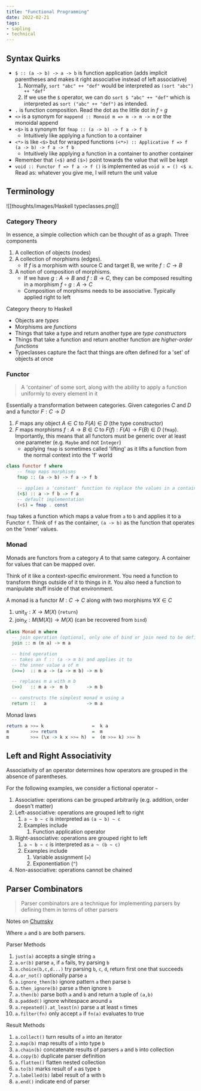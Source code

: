 ```yaml
---
title: "Functional Programming"
date: 2022-02-21
tags:
- sapling
- technical
---
```


## Syntax Quirks
- `$ :: (a -> b) -> a -> b` is function application (adds implicit parentheses and makes it right associative instead of left associative)
	1. Normally, `sort "abc" ++ "def"` would be interpreted as `(sort "abc") ++ "def"`
	2. If we use the `$` operator, we can do `sort $ "abc" ++ "def"` which is interpreted as `sort ("abc" ++ "def")` as intended.
- `.` is function composition. Read the dot as the little dot in $f \circ g$
- `<>` is a synonym for `mappend :: Monoid m => m -> m -> m` or the monoidal append
- `<$>` is a synonym for `fmap :: (a -> b) -> f a -> f b`
	- Intuitively like applying a function to a container
- `<*>` is like `<$>` but for wrapped functions `(<*>) :: Applicative f => f (a -> b) -> f a -> f b`
	- Intuitively like applying a function in a container to another container
- Remember that `(<$)` and `($>)` point towards the value that will be kept
- `void :: Functor f => f a -> f ()` is implemented as `void x = () <$ x`. Read as: whatever you give me, I will return the unit value

## Terminology
![[thoughts/images/Haskell typeclasses.png]]

### Category Theory
In essence, a simple collection which can be thought of as a graph. Three components
1. A collection of objects (nodes)
2. A collection of morphisms (edges).
	- If $f$ is a morphism with source C and target B, we write $f: C \rightarrow B$
3. A notion of composition of morphisms. 
	- If we have $g: A \rightarrow B$ and $f: B \rightarrow C$, they can be composed resulting in a morphism $f \circ g: A \rightarrow C$
	- Composition of morphisms needs to be associative. Typically applied right to left

Category theory to Haskell
- Objects are *types*
- Morphisms are *functions*
- Things that take a type and return another type are *type constructors*
- Things that take a function and return another function are *higher-order functions*
- Typeclasses capture the fact that things are often defined for a 'set' of objects at once

### Functor
> A 'container' of some sort, along with the ability to apply a function uniformly to every element in it

Essentially a transformation between categories. Given categories $C$ and $D$ and a functor $F: C \rightarrow D$
1. $F$ maps any object $A \in C$ to $F(A) \in D$ (the type constructor)
2. $F$ maps morphisms $f: A \rightarrow B \in C$ to $F(f): F(A) \rightarrow F(B) \in D$ (`fmap`). Importantly, this means that all functors must be generic over at least one parameter (e.g. `Maybe` and not `Integer`)
	- applying `fmap` is sometimes called 'lifting' as it lifts a function from the normal context into the 'f' world

```haskell
class Functor f where
	-- fmap maps morphisms
	fmap :: (a -> b) -> f a -> f b

	-- applies a 'constant' function to replace the values in a container
	(<$) :: a -> f b -> f a
	-- default implementation
	(<$) = fmap . const
```

`fmap` takes a function which maps a value from `a` to `b` and applies it to a Functor `f`. Think of `f` as the container, `(a -> b)` as the function that operates on the 'inner' values.

### Monad
Monads are functors from a category $A$ to that same category. A container for values that can be mapped over.

Think of it like a context-specific environment. You need a function to transform things outside of it to things in it. You also need a function to manipulate stuff inside of that environment.

A monad is a functor $M: C \rightarrow C$ along with two morphisms $\forall X \in C$
1. $\textrm{unit}_X : X \rightarrow M(X)$ (`return`)
2. $\textrm{join}_X: M(M(X)) \rightarrow M(X)$ (can be recovered from `bind`)

```haskell
class Monad m where
  -- join operation (optional, only one of bind or join need to be defined)
  join :: m (m a) -> m a

  -- bind operation
  -- takes an f :: (a -> m b) and applies it to
  -- the inner value a of m
  (>>=)  :: m a -> (a -> m b) -> m b

  -- replaces m a with m b
  (>>)   :: m a ->  m b       -> m b

  -- constructs the simplest monad m using a
  return ::   a               -> m a
```

Monad laws
```haskell
return a >>= k                  =  k a
m        >>= return             =  m
m        >>= (\x -> k x >>= h)  =  (m >>= k) >>= h
```

## Left and Right Associativity
Associativity of an operator determines how operators are grouped in the absence of parentheses.

For the following examples, we consider a fictional operator `~`

1. Associative: operations can be grouped arbitrarily (e.g. addition, order doesn't matter)
2. Left-associative: operations are grouped left to right
	1. `a ~ b ~ c` is interpreted as `(a ~ b) ~ c`
	2. Examples include
		1. Function application operator
3. Right-associative: operations are grouped right to left
	1. `a ~ b ~ c` is interpreted as `a ~ (b ~ c)`
	2. Examples include
		1. Variable assignment (`=`)
		2. Exponentiation (`^`)
4. Non-associative: operations cannot be chained

## Parser Combinators
> Parser combinators are a technique for implementing parsers by defining them in terms of other parsers

Notes on [Chumsky](https://github.com/zesterer/chumsky)

Where `a` and `b` are both parsers.

Parser Methods
1. `just(a)` accepts a single string `a`
2. `a.or(b)` parse `a`, if `a` fails, try parsing `b`
3. `a.choice(b,c,d...)` try parsing `b`, `c`, `d`, return first one that succeeds
4. `a.or_not()` optionally parse `a`
5. `a.ignore_then(b)` ignore pattern `a` then parse `b`
6. `a.then_ignore(b)` parse `a` then ignore `b`
7. `a.then(b)` parse both `a` and `b` and return a tuple of `(a,b)`
8. `a.padded()` ignore whitespace around `a`
9. `a.repeated().at_least(n)` parse `a` at least `n` times
10. `a.filter(fn)` only accept `a` if `fn(a)` evaluates to true

Result Methods
1. `a.collect()` turn results of `a` into an iterator
2. `a.map(b)` map results of `a` into type `b`
3. `a.chain(b)` concatenate results of parsers `a` and `b` into collection
4. `a.copy(b)` duplicate parser definition 
5. `a.flatten()` flatten nested collection
6. `a.to(b)` marks result of `a` as type `b`
7. `a.labelled(b)` label result of a with `b`
8. `a.end()` indicate end of parser